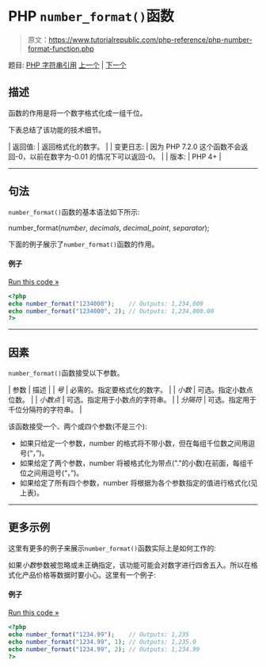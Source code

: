 # PHP `number_format()`函数

> 原文：<https://www.tutorialrepublic.com/php-reference/php-number-format-function.php>

题目: [PHP 字符串引用](php-string-functions.php) [上一个](php-nl2br-function.php) | [下一个](php-ord-function.php)

## 描述

函数的作用是将一个数字格式化成一组千位。

下表总结了该功能的技术细节。

| 返回值: | 返回格式化的数字。 |
| 变更日志: | 因为 PHP 7.2.0 这个函数不会返回-0，以前在数字为-0.01 的情况下可以返回-0。 |
| 版本: | PHP 4+ |

* * *

## 句法

`number_format()`函数的基本语法如下所示:

number_format(*number*, *decimals*, *decimal_point*, *separator*);

下面的例子展示了`number_format()`函数的作用。

#### 例子

[Run this code »](../codelab.php?topic=php&file=format-a-number-with-grouped-thousands "Run this code to view the output")

```php
<?php
echo number_format("1234000");    // Outputs: 1,234,000
echo number_format("1234000", 2); // Outputs: 1,234,000.00
?>
```

* * *

## 因素

`number_format()`函数接受以下参数。

| 参数 | 描述 |
| *号* | 必需的。指定要格式化的数字。 |
| *小数* | 可选。指定小数点位数。 |
| *小数点* | 可选。指定用于小数点的字符串。 |
| *分隔符* | 可选。指定用于千位分隔符的字符串。 |

该函数接受一个、两个或四个参数(不是三个):

*   如果只给定一个参数，number 的格式将不带小数，但在每组千位数之间用逗号(“，”)。
*   如果给定了两个参数，number 将被格式化为带点("."的小数)在前面，每组千位之间用逗号(“，”)。
*   如果给定了所有四个参数，number 将根据为各个参数指定的值进行格式化(见上表)。

* * *

## 更多示例

这里有更多的例子来展示`number_format()`函数实际上是如何工作的:

如果*小数*参数被忽略或未正确指定，该功能可能会对数字进行四舍五入。所以在格式化产品价格等数据时要小心。这里有一个例子:

#### 例子

[Run this code »](../codelab.php?topic=php&file=sets-the-number-of-decimal-digits "Run this code to view the output")

```php
<?php
echo number_format("1234.99");    // Outputs: 1,235
echo number_format("1234.99", 1); // Outputs: 1,235.0
echo number_format("1234.99", 2); // Outputs: 1,234.99
?>
```